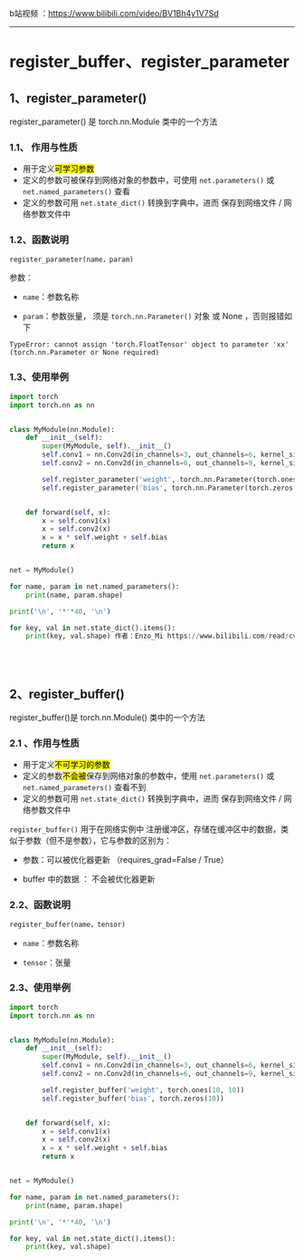 b站视频 ：https://www.bilibili.com/video/BV1Bh4y1V7Sd

----



# register_buffer、register_parameter <!-- {docsify-ignore} -->



## 1、register_parameter()

register_parameter() 是 torch.nn.Module 类中的一个方法



### 1.1、 作用与性质
- 用于定义<mark>可学习参数</mark>
- 定义的参数可被保存到网络对象的参数中，可使用 `net.parameters()` 或 `net.named_parameters()` 查看
- 定义的参数可用 `net.state_dict()` 转换到字典中，进而 保存到网络文件 / 网络参数文件中



### 1.2、函数说明
```python
register_parameter(name，param)
```

参数：

- `name`：参数名称

- `param`：参数张量， 须是 `torch.nn.Parameter()` 对象 或 None ，否则报错如下

`TypeError: cannot assign 'torch.FloatTensor' object to parameter 'xx' (torch.nn.Parameter or None required) `



### 1.3、使用举例

```python
import torch
import torch.nn as nn


class MyModule(nn.Module):
    def __init__(self):
        super(MyModule, self).__init__()
        self.conv1 = nn.Conv2d(in_channels=3, out_channels=6, kernel_size=3, stride=1, padding=1, bias=False)
        self.conv2 = nn.Conv2d(in_channels=6, out_channels=9, kernel_size=3, stride=1, padding=1, bias=False)

        self.register_parameter('weight', torch.nn.Parameter(torch.ones(10, 10)))
        self.register_parameter('bias', torch.nn.Parameter(torch.zeros(10)))


    def forward(self, x):
        x = self.conv1(x)
        x = self.conv2(x)
        x = x * self.weight + self.bias
        return x


net = MyModule()

for name, param in net.named_parameters():
    print(name, param.shape)

print('\n', '*'*40, '\n')

for key, val in net.state_dict().items():
    print(key, val.shape) 作者：Enzo_Mi https://www.bilibili.com/read/cv25270794/ 出处：bilibili
```

<br />

<br />



## 2、register_buffer()

register_buffer()是 torch.nn.Module() 类中的一个方法



### 2.1 、作用与性质
- 用于定义<mark>不可学习的参数</mark>
- 定义的参数<mark>不会被</mark>保存到网络对象的参数中，使用 `net.parameters()` 或 `net.named_parameters()` 查看不到
- 定义的参数可用 `net.state_dict()` 转换到字典中，进而 保存到网络文件 / 网络参数文件中



`register_buffer()` 用于在网络实例中 注册缓冲区，存储在缓冲区中的数据，类似于参数（但不是参数），它与参数的区别为：

- 参数：可以被优化器更新  （requires_grad=False / True）

- buffer 中的数据 ： 不会被优化器更新



### 2.2、函数说明
```python
register_buffer(name，tensor)
```

- `name`：参数名称

- `tensor`：张量



### 2.3、使用举例

```python
import torch
import torch.nn as nn


class MyModule(nn.Module):
    def __init__(self):
        super(MyModule, self).__init__()
        self.conv1 = nn.Conv2d(in_channels=3, out_channels=6, kernel_size=3, stride=1, padding=1, bias=False)
        self.conv2 = nn.Conv2d(in_channels=6, out_channels=9, kernel_size=3, stride=1, padding=1, bias=False)

        self.register_buffer('weight', torch.ones(10, 10))
        self.register_buffer('bias', torch.zeros(10))


    def forward(self, x):
        x = self.conv1(x)
        x = self.conv2(x)
        x = x * self.weight + self.bias
        return x


net = MyModule()

for name, param in net.named_parameters():
    print(name, param.shape)

print('\n', '*'*40, '\n')

for key, val in net.state_dict().items():
    print(key, val.shape)
```

































